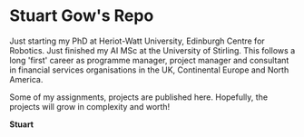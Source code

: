 # Stuart Gow's Repo

Just starting my PhD at Heriot-Watt University, Edinburgh Centre for Robotics. Just finished my AI MSc at the University of Stirling. This follows a long 'first' career as programme manager, project manager and consultant in financial services organisations in the UK, Continental Europe and North America.

Some of my assignments, projects are published here. Hopefully, the projects will grow in complexity and worth!

**Stuart**
